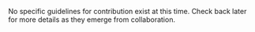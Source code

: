 No specific guidelines for contribution exist at this time. Check back later for more details as they emerge from collaboration.
